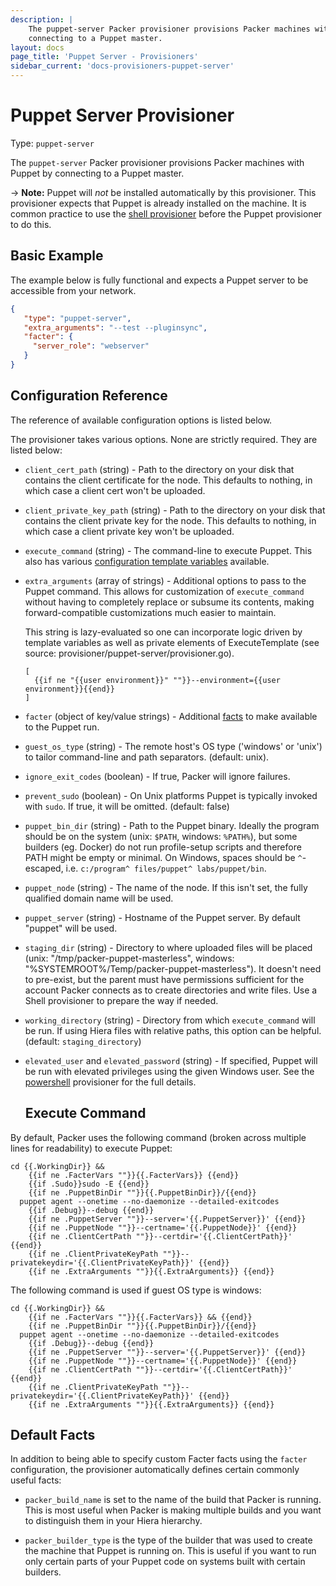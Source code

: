 ```yaml
---
description: |
    The puppet-server Packer provisioner provisions Packer machines with Puppet by
    connecting to a Puppet master.
layout: docs
page_title: 'Puppet Server - Provisioners'
sidebar_current: 'docs-provisioners-puppet-server'
---
```


# Puppet Server Provisioner

Type: `puppet-server`

The `puppet-server` Packer provisioner provisions Packer machines with Puppet
by connecting to a Puppet master.

-&gt; **Note:** Puppet will *not* be installed automatically by this
provisioner. This provisioner expects that Puppet is already installed on the
machine. It is common practice to use the [shell
provisioner](/docs/provisioners/shell.html) before the Puppet provisioner to do
this.

## Basic Example

The example below is fully functional and expects a Puppet server to be
accessible from your network.

``` json
{
   "type": "puppet-server",
   "extra_arguments": "--test --pluginsync",
   "facter": {
     "server_role": "webserver"
   }
}
```

## Configuration Reference

The reference of available configuration options is listed below.

The provisioner takes various options. None are strictly required. They are
listed below:

-   `client_cert_path` (string) - Path to the directory on your disk that
    contains the client certificate for the node. This defaults to nothing, in
    which case a client cert won't be uploaded.

-   `client_private_key_path` (string) - Path to the directory on your disk
    that contains the client private key for the node. This defaults to
    nothing, in which case a client private key won't be uploaded.

-   `execute_command` (string) - The command-line to execute Puppet. This also
    has various [configuration template variables](/docs/templates/engine.html)
    available.

-   `extra_arguments` (array of strings) - Additional options to pass to the
    Puppet command. This allows for customization of `execute_command` without
    having to completely replace or subsume its contents, making
    forward-compatible customizations much easier to maintain.

    This string is lazy-evaluated so one can incorporate logic driven by
    template variables as well as private elements of ExecuteTemplate (see
    source: provisioner/puppet-server/provisioner.go).

        [
          {{if ne "{{user environment}}" ""}}--environment={{user environment}}{{end}}
        ]

-   `facter` (object of key/value strings) - Additional
    [facts](https://puppetlabs.com/facter) to make available to the Puppet run.

-   `guest_os_type` (string) - The remote host's OS type ('windows' or 'unix')
    to tailor command-line and path separators. (default: unix).

-   `ignore_exit_codes` (boolean) - If true, Packer will ignore failures.

-   `prevent_sudo` (boolean) - On Unix platforms Puppet is typically invoked
    with `sudo`. If true, it will be omitted. (default: false)

-   `puppet_bin_dir` (string) - Path to the Puppet binary. Ideally the program
    should be on the system (unix: `$PATH`, windows: `%PATH%`), but some
    builders (eg. Docker) do not run profile-setup scripts and therefore PATH
    might be empty or minimal. On Windows, spaces should be `^`-escaped, i.e.
    `c:/program^ files/puppet^ labs/puppet/bin`.

-   `puppet_node` (string) - The name of the node. If this isn't set, the fully
    qualified domain name will be used.

-   `puppet_server` (string) - Hostname of the Puppet server. By default
    "puppet" will be used.

-   `staging_dir` (string) - Directory to where uploaded files will be placed
    (unix: "/tmp/packer-puppet-masterless", windows:
    "%SYSTEMROOT%/Temp/packer-puppet-masterless"). It doesn't need to
    pre-exist, but the parent must have permissions sufficient for the account
    Packer connects as to create directories and write files. Use a Shell
    provisioner to prepare the way if needed.

-   `working_directory` (string) - Directory from which `execute_command` will
    be run. If using Hiera files with relative paths, this option can be
    helpful. (default: `staging_directory`)

-   `elevated_user` and `elevated_password` (string) - If specified, Puppet
    will be run with elevated privileges using the given Windows user. See the
    [powershell](/docs/provisioners/powershell.html) provisioner for the full
    details.

    ## Execute Command

By default, Packer uses the following command (broken across multiple lines for
readability) to execute Puppet:

    cd {{.WorkingDir}} &&
        {{if ne .FacterVars ""}}{{.FacterVars}} {{end}}
        {{if .Sudo}}sudo -E {{end}}
        {{if ne .PuppetBinDir ""}}{{.PuppetBinDir}}/{{end}}
      puppet agent --onetime --no-daemonize --detailed-exitcodes
        {{if .Debug}}--debug {{end}}
        {{if ne .PuppetServer ""}}--server='{{.PuppetServer}}' {{end}}
        {{if ne .PuppetNode ""}}--certname='{{.PuppetNode}}' {{end}}
        {{if ne .ClientCertPath ""}}--certdir='{{.ClientCertPath}}' {{end}}
        {{if ne .ClientPrivateKeyPath ""}}--privatekeydir='{{.ClientPrivateKeyPath}}' {{end}}
        {{if ne .ExtraArguments ""}}{{.ExtraArguments}} {{end}}

The following command is used if guest OS type is windows:

    cd {{.WorkingDir}} &&
        {{if ne .FacterVars ""}}{{.FacterVars}} && {{end}}
        {{if ne .PuppetBinDir ""}}{{.PuppetBinDir}}/{{end}}
      puppet agent --onetime --no-daemonize --detailed-exitcodes
        {{if .Debug}}--debug {{end}}
        {{if ne .PuppetServer ""}}--server='{{.PuppetServer}}' {{end}}
        {{if ne .PuppetNode ""}}--certname='{{.PuppetNode}}' {{end}}
        {{if ne .ClientCertPath ""}}--certdir='{{.ClientCertPath}}' {{end}}
        {{if ne .ClientPrivateKeyPath ""}}--privatekeydir='{{.ClientPrivateKeyPath}}' {{end}}
        {{if ne .ExtraArguments ""}}{{.ExtraArguments}} {{end}}

## Default Facts

In addition to being able to specify custom Facter facts using the `facter`
configuration, the provisioner automatically defines certain commonly useful
facts:

-   `packer_build_name` is set to the name of the build that Packer is running.
    This is most useful when Packer is making multiple builds and you want to
    distinguish them in your Hiera hierarchy.

-   `packer_builder_type` is the type of the builder that was used to create
    the machine that Puppet is running on. This is useful if you want to run
    only certain parts of your Puppet code on systems built with certain
    builders.
